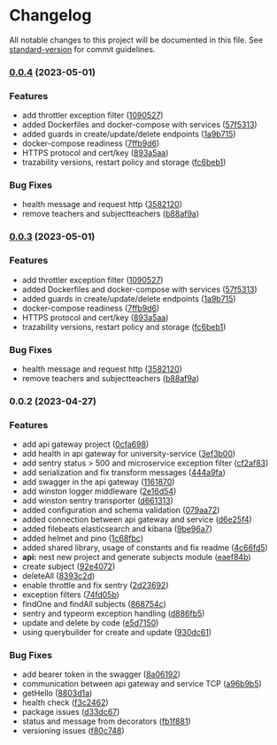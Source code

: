 # Changelog

All notable changes to this project will be documented in this file. See [standard-version](https://github.com/conventional-changelog/standard-version) for commit guidelines.

### [0.0.4](https://github.com/raulruizbarea/nestjs-security-rest-api/compare/v0.0.2...v0.0.4) (2023-05-01)


### Features

* add throttler exception filter ([1090527](https://github.com/raulruizbarea/nestjs-security-rest-api/commit/1090527045d21cf51abe4e9e024bd90b92ad0dcc))
* added Dockerfiles and docker-compose with services ([57f5313](https://github.com/raulruizbarea/nestjs-security-rest-api/commit/57f5313aa166116072b1642ffee984bb99295f94))
* added guards in create/update/delete endpoints ([1a9b715](https://github.com/raulruizbarea/nestjs-security-rest-api/commit/1a9b715aef8716b8eca3d1f35d629101c3560879))
* docker-compose readiness ([7ffb9d6](https://github.com/raulruizbarea/nestjs-security-rest-api/commit/7ffb9d687da53a01d9d65f4deb1d899602bc8717))
* HTTPS protocol and cert/key ([893a5aa](https://github.com/raulruizbarea/nestjs-security-rest-api/commit/893a5aa4790999b27fbb48d41365279827b52400))
* trazability versions, restart policy and storage ([fc6beb1](https://github.com/raulruizbarea/nestjs-security-rest-api/commit/fc6beb19f6e4303f1e4168a17958aefceed18e3b))


### Bug Fixes

* health message and request http ([3582120](https://github.com/raulruizbarea/nestjs-security-rest-api/commit/3582120182bb31599ea888c2004d56c542e72edf))
* remove teachers and subjectteachers ([b88af9a](https://github.com/raulruizbarea/nestjs-security-rest-api/commit/b88af9a218b56440dad94367884c29a5e5ca5eee))

### [0.0.3](https://github.com/raulruizbarea/nestjs-security-rest-api/compare/v0.0.2...v0.0.3) (2023-05-01)


### Features

* add throttler exception filter ([1090527](https://github.com/raulruizbarea/nestjs-security-rest-api/commit/1090527045d21cf51abe4e9e024bd90b92ad0dcc))
* added Dockerfiles and docker-compose with services ([57f5313](https://github.com/raulruizbarea/nestjs-security-rest-api/commit/57f5313aa166116072b1642ffee984bb99295f94))
* added guards in create/update/delete endpoints ([1a9b715](https://github.com/raulruizbarea/nestjs-security-rest-api/commit/1a9b715aef8716b8eca3d1f35d629101c3560879))
* docker-compose readiness ([7ffb9d6](https://github.com/raulruizbarea/nestjs-security-rest-api/commit/7ffb9d687da53a01d9d65f4deb1d899602bc8717))
* HTTPS protocol and cert/key ([893a5aa](https://github.com/raulruizbarea/nestjs-security-rest-api/commit/893a5aa4790999b27fbb48d41365279827b52400))
* trazability versions, restart policy and storage ([fc6beb1](https://github.com/raulruizbarea/nestjs-security-rest-api/commit/fc6beb19f6e4303f1e4168a17958aefceed18e3b))


### Bug Fixes

* health message and request http ([3582120](https://github.com/raulruizbarea/nestjs-security-rest-api/commit/3582120182bb31599ea888c2004d56c542e72edf))
* remove teachers and subjectteachers ([b88af9a](https://github.com/raulruizbarea/nestjs-security-rest-api/commit/b88af9a218b56440dad94367884c29a5e5ca5eee))

### 0.0.2 (2023-04-27)


### Features

* add api gateway project ([0cfa698](https://github.com/raulruizbarea/nestjs-security-rest-api/commit/0cfa698977d61ce54200cc4eda4bf554994a0fd0))
* add health in api gateway for university-service ([3ef3b00](https://github.com/raulruizbarea/nestjs-security-rest-api/commit/3ef3b000c87ebb429484b68f50a8eb6b7655f4c6))
* add sentry status > 500 and microservice exception filter ([cf2af83](https://github.com/raulruizbarea/nestjs-security-rest-api/commit/cf2af836f37485b623cb786476d666fd46a015ed))
* add serialization and fix transform messages ([444a9fa](https://github.com/raulruizbarea/nestjs-security-rest-api/commit/444a9fa044d67c7fb071fe056c88b8a795d7a4cd))
* add swagger in the api gateway ([1161870](https://github.com/raulruizbarea/nestjs-security-rest-api/commit/116187079dcda00b5f9295cd90578e47bbb413ca))
* add winston logger middleware ([2e16d54](https://github.com/raulruizbarea/nestjs-security-rest-api/commit/2e16d547b4659a9e4c95a0c93c1b1b0ec3db3f1c))
* add winston sentry transporter ([d661313](https://github.com/raulruizbarea/nestjs-security-rest-api/commit/d6613131d4a2356b1c340a5f57649d7ef076088c))
* added configuration and schema validation ([079aa72](https://github.com/raulruizbarea/nestjs-security-rest-api/commit/079aa72705a2576b846e841ab40977482f49ae43))
* added connection between api gateway and service ([d6e25f4](https://github.com/raulruizbarea/nestjs-security-rest-api/commit/d6e25f4020d1b2b49df67a24bbae9fde8a50a56c))
* added filebeats elasticsearch and kibana ([9be96a7](https://github.com/raulruizbarea/nestjs-security-rest-api/commit/9be96a75f4a21398fb46182588e85494e3f1bb5e))
* added helmet and pino ([1c68fbc](https://github.com/raulruizbarea/nestjs-security-rest-api/commit/1c68fbcb4bfbc3e81e4d1785055bdced190d0214))
* added shared library, usage of constants and fix readme ([4c66fd5](https://github.com/raulruizbarea/nestjs-security-rest-api/commit/4c66fd5c68912cac9f1571b4d45f6e06bc15bc13))
* **api:** nest new project and generate subjects module ([eaef84b](https://github.com/raulruizbarea/nestjs-security-rest-api/commit/eaef84bc864fe2c4b80145c476fc4b59be58d83e))
* create subject ([92e4072](https://github.com/raulruizbarea/nestjs-security-rest-api/commit/92e407270e53295b43d5b07d8d5d312ba82c096e))
* deleteAll ([8393c2d](https://github.com/raulruizbarea/nestjs-security-rest-api/commit/8393c2d1951283dd55bbf3f4ebbfc05af75df5dc))
* enable throttle and fix sentry ([2d23692](https://github.com/raulruizbarea/nestjs-security-rest-api/commit/2d2369244d4009f80f794580bdb8fc2bfb75ec07))
* exception filters ([74fd05b](https://github.com/raulruizbarea/nestjs-security-rest-api/commit/74fd05ba671f29fceaa3d339ed21699af96c7d21))
* findOne and findAll subjects ([868754c](https://github.com/raulruizbarea/nestjs-security-rest-api/commit/868754c5b4e44c9feb3a502dcb6e44b0465e7dd8))
* sentry and typeorm exception handling ([d886fb5](https://github.com/raulruizbarea/nestjs-security-rest-api/commit/d886fb5df5118851f36c2a19bbb6ea1d2964d815))
* update and delete by code ([e5d7150](https://github.com/raulruizbarea/nestjs-security-rest-api/commit/e5d715072321f3f18320773083695ed10c4fc036))
* using querybuilder for create and update ([930dc61](https://github.com/raulruizbarea/nestjs-security-rest-api/commit/930dc6107b98db747739a67231277d596b78fd20))


### Bug Fixes

* add bearer token in the swagger ([8a06192](https://github.com/raulruizbarea/nestjs-security-rest-api/commit/8a06192d40fbcb8f4e0cfabd2130c8569bf9491b))
* communication between api gateway and service TCP ([a96b9b5](https://github.com/raulruizbarea/nestjs-security-rest-api/commit/a96b9b5be290e4093d22b07da7806477e235a531))
* getHello ([8803d1a](https://github.com/raulruizbarea/nestjs-security-rest-api/commit/8803d1abc9727df333db72d474ebb725ea9d543e))
* health check ([f3c2462](https://github.com/raulruizbarea/nestjs-security-rest-api/commit/f3c24621e2e3a9936f642610f79cb06c4a960c97))
* package issues ([d33dc67](https://github.com/raulruizbarea/nestjs-security-rest-api/commit/d33dc67a295beeb8b3f6f132237694f1723be713))
* status and message from decorators ([fb1f881](https://github.com/raulruizbarea/nestjs-security-rest-api/commit/fb1f881bbda2ee360d757847b9d0fade95a8677d))
* versioning issues ([f80c748](https://github.com/raulruizbarea/nestjs-security-rest-api/commit/f80c748549f20c3344f5537298a20bb387b8a058))
